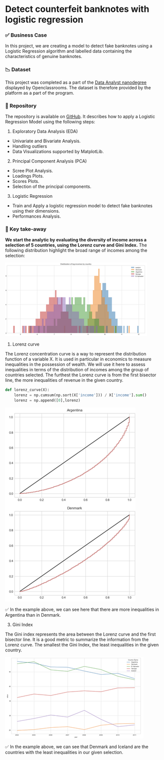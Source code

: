 # Detect counterfeit banknotes with logistic regression

### ✅ Business Case

In this project, we are creating a model to detect fake banknotes using a Logistic Regression algorithm and labelled data containing the characteristics of genuine banknotes. 


### 📉 Dataset

This project was completed as a part of the [Data Analyst nanodegree](https://openclassrooms.com/en/dashboard/paths) displayed by Openclassrooms. 
The dataset is therefore provided by the platform as a part of the program.

### 📒 Repository
The repository is available on [GitHub](https://github.com/AurelieGIRAUD/Data_Science_Projects/tree/main/Logistic_Regression). It describes how to apply a Logistic Regression Model using the following steps:

1. Exploratory Data Analysis (EDA)
  
  - Univariate and Bivariate Analysis. 
  - Handling outliers
  - Data Visualizations supported by MatplotLib.
  
 2. Principal Component Analysis (PCA)
  
  - Scree Plot Analysis.
  - Loadings Plots.
  - Scores Plots.
  - Selection of the principal components.
  
 3. Logistic Regression
  
  - Train and Apply a logistic regression model to detect fake banknotes using their dimensions.
  - Performances Analysis.


### 🎯 Key take-away

**We start the analytic by evaluating the diversity of income across a selection of 5 countries, using the Lorenz curve and Gini Index.** 
The following distribution highlight the broad range of incomes among the selection:

<img src="images/rsz_1screenshot_2022-11-06_at_210543.png"/>

1. Lorenz curve

The Lorenz concentration curve is a way to represent the distribution function of a variable X. It is used in particular in economics to measure inequalities in the possession of wealth. We will use it here to assess inequalities in terms of the distribution of incomes among the group of countries selected. The furthest the Lorenz curve is from the first bisector line, the more inequalities of revenue in the given country.


```python
def lorenz_curve(X):
    lorenz = np.cumsum(np.sort(X['income'])) / X['income'].sum()
    lorenz = np.append([0],lorenz) 
``` 

<img src="images/rsz_screenshot_2022-11-06_at_211118.png"/>

✅ In the example above, we can see here that there are more inequalities in Argentina than in Denmark.

3. Gini Index

The Gini index represents the area between the Lorenz curve and the first bisector line. It is a good metric to summarize the information from the Lorenz curve. The smallest the Gini Index, the least inequalities in the given country. 


<img src="images/rsz_11screenshot_2022-11-06_at_211632.png"/>


✅ In the example above, we can see that Denmark and Iceland are the countries with the least inequalities in our given selection. 
  

  
